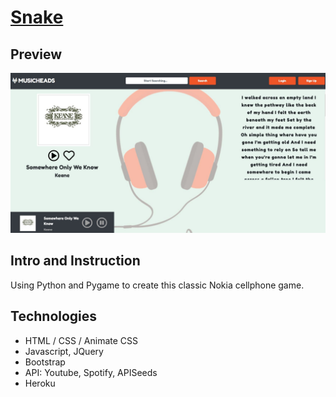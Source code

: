 # [Snake](https://youtube-lyrics.herokuapp.com/)

## Preview

![App Preview](https://github.com/laugeorge/Youtube-Lyrics-Player/blob/master/img/snapshot.JPG)

## Intro and Instruction
Using Python and Pygame to create this classic Nokia cellphone game.

## Technologies
* HTML / CSS / Animate CSS
* Javascript, JQuery
* Bootstrap
* API: Youtube, Spotify, APISeeds
* Heroku

